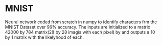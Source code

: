# MNIST
Neural network coded from scratch in numpy to identify characters frm the MNIST Dataset over 96% accuracy.
The inputs are initialized to a matrix 42000 by 784 matrix(28 by 28 imagis with each pixel) by and outputs a  10 by 1 matrix with the likelyhood of each.  
